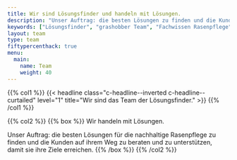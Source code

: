 ```yaml
---
title: Wir sind Lösungsfinder und handeln mit Lösungen.
description: "Unser Auftrag: die besten Lösungen zu finden und die Kunden auf ihrem Weg zu beraten und zu unterstützen, damit sie ihre Ziele erreichen."
keywords: ["Lösungsfinder", "grashobber Team", "Fachwissen Rasenpflege", "Experten", "Netzwerk"]
layout: team
type: team
fiftypercenthack: true
menu:
  main:
    name: Team
    weight: 40
---
```

{{% col1 %}}
{{< headline class="c-headline--inverted c-headline--curtailed" level="1" title="Wir sind das Team der Lösungsfinder." >}}
{{% /col1 %}}

{{% col2 %}}
{{% box %}}
Wir handeln mit Lösungen.

Unser Auftrag: die besten Lösungen für die nachhaltige Rasenpflege zu finden und die Kunden auf ihrem Weg zu beraten und zu unterstützen, damit sie ihre Ziele erreichen.
{{% /box %}}
{{% /col2 %}}
